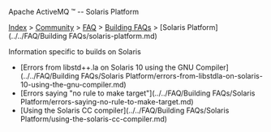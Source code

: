 Apache ActiveMQ ™ -- Solaris Platform 

[Index](index.html) > [Community](../../community.md) > [FAQ](../../faq.md) > [Building FAQs](../../FAQ/building-faqs.md) > [Solaris Platform](../../FAQ/Building FAQs/solaris-platform.md)

Information specific to builds on Solaris

*   [Errors from libstd++.la on Solaris 10 using the GNU Compiler](../../FAQ/Building FAQs/Solaris Platform/errors-from-libstdla-on-solaris-10-using-the-gnu-compiler.md)
*   [Errors saying "no rule to make target"](../../FAQ/Building FAQs/Solaris Platform/errors-saying-no-rule-to-make-target.md)
*   [Using the Solaris CC compiler](../../FAQ/Building FAQs/Solaris Platform/using-the-solaris-cc-compiler.md)

